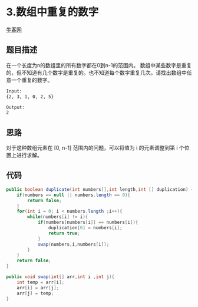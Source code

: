 # 3.数组中重复的数字

 [牛客网](https://www.nowcoder.com/practice/623a5ac0ea5b4e5f95552655361ae0a8?tpId=13&tqId=11203&tPage=1&rp=1&ru=/ta/coding-interviews&qru=/ta/coding-interviews/question-ranking&from=cyc_github) 

## 题目描述

在一个长度为n的数组里的所有数字都在0到n-1的范围内。 数组中某些数字是重复的，但不知道有几个数字是重复的。也不知道每个数字重复几次。请找出数组中任意一个重复的数字。

```html
Input:
{2, 3, 1, 0, 2, 5}

Output:
2
```

## 思路

 对于这种数组元素在 [0, n-1] 范围内的问题，可以将值为 i 的元素调整到第 i 个位置上进行求解。 

## 代码

```java
public boolean duplicate(int numbers[],int length,int [] duplication) {
    if(numbers == null || numbers.length == 0){
        return false;
    }
    for(int i = 0; i < numbers.length ;i++){
        while(numbers[i] != i){
            if(numbers[numbers[i]] == numbers[i]){
                duplication[0] = numbers[i];
                return true;
            }
            swap(numbers,i,numbers[i]);
        }
    }
    return false;
}

public void swap(int[] arr,int i ,int j){
    int temp = arr[i];
    arr[i] = arr[j];
    arr[j] = temp;
}

```


